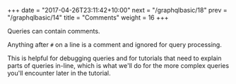 +++
date = "2017-04-26T23:11:42+10:00"
next = "/graphqlbasic/18"
prev = "/graphqlbasic/14"
title = "Comments"
weight = 16
+++


Queries can contain comments.

Anything after `#` on a line is a comment and ignored for query
processing.

This is helpful for debugging queries and for tutorials that need to explain parts of queries in-line, which is what we'll do for the more complex queries you'll encounter later in the tutorial.
